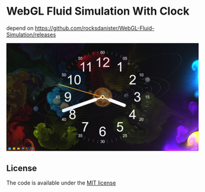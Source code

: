 # WebGL Fluid Simulation With Clock

depend on https://github.com/rocksdanister/WebGL-Fluid-Simulation/releases

![screen](./screen.png)


## License

The code is available under the [MIT license](LICENSE)